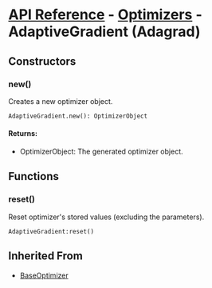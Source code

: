 # [API Reference](../../API.md) - [Optimizers](../Optimizers.md) - AdaptiveGradient (Adagrad)

## Constructors

### new()

Creates a new optimizer object.

```
AdaptiveGradient.new(): OptimizerObject
```

#### Returns:

* OptimizerObject: The generated optimizer object.

## Functions

### reset()

Reset optimizer's stored values (excluding the parameters).

```
AdaptiveGradient:reset()
```

## Inherited From

* [BaseOptimizer](BaseOptimizer.md)

